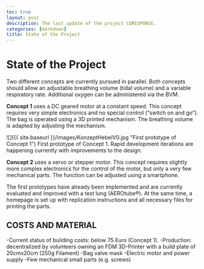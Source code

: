 ```yaml
---
toc: true
layout: post
description: The last update of the project CORESPONSE.
categories: [markdown]
title: State of the Project
---
```


# State of the Project

Two different concepts are currently pursued in parallel. Both concepts should allow an adjustable breathing volume (tidal volume) and a variable respiratory rate. Additional oxygen can be administered via the BVM.

**Concept 1** uses a DC geared motor at a constant speed. This concept requires very simple electronics and no special control (“switch on and go”). The bag is operated using a 3D printed mechanism. The breathing volume is adapted by adjusting the mechanism.

![]({{ site.baseurl }}/images/KonzeptHebelV0.jpg "First prototype of Concept 1")
First prototype of Concept 1. Rapid development iterations are happening currently with improvements to the design.


**Concept 2** uses a servo or stepper motor. This concept requires slightly more complex electronics for the control of the motor, but only a very few mechanical parts. The function can be adjusted using a smartphone.

The first prototypes have already been implemented and are currently evaluated and improved with a test lung (AEROtube®).
At the same time, a homepage is set up with replication instructions and all necessary files for printing the parts.

## COSTS AND MATERIAL

-Current status of building costs: below 75 Euro (Concept 1).
-Production: decentralized by volunteers owning an FDM 3D-Printer with a build plate of 20cmx20cm (250g Filament)
-Bag valve mask
-Electric motor and power supply
-Few mechanical small parts (e.g. screws)

